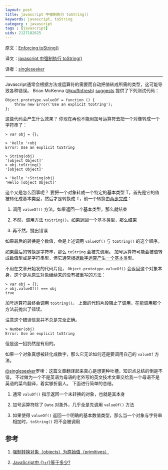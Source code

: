 ```yaml
---
layout: post
title: javascript 中强制执行 toString()
keywords: javascript, toString
category : javascript
tags : [javascript]
uids: 2127182625
---
```


原文：[Enforcing toString()](http://www.2ality.com/2013/04/enforcing-tostring.html)

译文：[javascript 中强制执行 toString()](http://justjavac.com/javascript/2013/04/24/javascript-enforcing-the-function-tostring.html)

译者：[singleseeker](http://weibo.com/singleseeker)

----------------------------------------------------

Javascript通常会根据方法或运算符的需要而自动把值转成所需的类型，这可能导致各种错误。
Brian McKenna ([@puffnfresh][puffnfresh]) [suggests][] 提供了下列测试代码：

[puffnfresh]: https://twitter.com/puffnfresh
[suggests]: https://twitter.com/puffnfresh/status/316630924198572032

    Object.prototype.valueOf = function () {
        throw new Error('Use an explicit toString');
    };

这些代码会产生什么效果？
你现在再也不能用加号运算符去把一个对像转成一个字符串了：

    > var obj = {};

    > 'Hello '+obj
    Error: Use an explicit toString

    > String(obj)
    '[object Object]'
    > obj.toString()
    '[object Object]'

    > 'Hello '+String(obj)
    'Hello [object Object]'
    
这个又是怎么回事呢？
要把一个对象转成一个特定的基本类型 T，首先是它的值被转化成基本类型，然后才是转换成 T，前一个转换由[两步完成][1]：    

1. 调用 `valueOf()` 方法，如果返回一个基本类型，那么就结束

2. 不然，调用方法 `toString()`。如果返回一个基本类型，那么结束

3. 再不然，抛出错误

如果最后的转换是个数值，会是上述调用 `valueOf()` 与 `toString()` 的这个顺序。

如果最后的转换是字符串，那么 `toString` 会被先调用。
加号运算符可能会被值转成数值型或是字符串型，但它通常[根据数字运算产生一个基本类型][2]。

不用在文章开始发的代码片段， `Object.prototype.valueOf()` 会返回这个对象本身，这个是从原生对象继续来的没有被重写的方法：

    > var obj = {};
    > obj.valueOf() === obj
    true
    
加号运算符最终会调用 `toString()`。
上面的代码片段阻止了调用，在能调用那个方法前抛出了错误。

注意这个错误信息并不总是完全正确。

    > Number(obj)
    Error: Use an explicit toString

但是这一招扔然是有用的。

如果一个对象真想被转化成数字，那么它无论如何还是要调用自己的 `valueOf` 方法。

[@singleseeker](http://weibo.com/singleseeker)罗嗦：这篇文章翻译起来真心是想更种吐槽，知识点总结的倒是不错，
不过做为一个不是英语为母语的老外写的英文技术文章交给我一个母语不是英语的菜鸟翻译，着实够折磨人。
下面进行简单的总结。

1. 通常 `valuOf()` 指示返回一个未转换的对象，也就是其本身

2. 加号运算符除了 `Date` 对象外，几乎全是先调用 `valueOf()` 方法

3. 如果使得 `valueOf()` 返回一个明确的基本数值类型，那么当一个对象与字符串相加时，`toString()` 将不会被调用

## 参考

1. [强制转换对象（objects）为原始值（primitives）][1]

2. [JavaScript中,{}+{}等于多少?][2]

[1]: http://justjavac.com/javascript/2013/04/22/javascript-coercing-objects-to-primitives.html "强制转换对象（objects）为原始值（primitives）"
[2]: http://justjavac.com/javascript/2012/12/20/object-plus-object.html "JavaScript中,{}+{}等于多少?"
